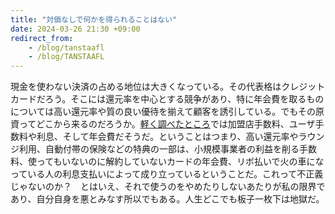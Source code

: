 ```yaml
---
title: "対価なしで何かを得られることはない"
date: 2024-03-26 21:30 +09:00
redirect_from:
    - /blog/tanstaafl
    - /blog/TANSTAAFL
---
```


現金を使わない決済の占める地位は大きくなっている。その代表格はクレジットカードだろう。そこには還元率を中心とする競争があり、特に年会費を取るものについては高い還元率や質の良い優待を揃えて顧客を誘引している。でもその原資ってどこから来るのだろうか。[軽く調べたところ](https://diamond.jp/zai/articles/-/271757)では加盟店手数料、ユーザ手数料や利息、そして年会費だそうだ。ということはつまり、高い還元率やラウンジ利用、自動付帯の保険などの特典の一部は、小規模事業者の利益を削る手数料、使ってもいないのに解約していないカードの年会費、リボ払いで火の車になっている人の利息支払いによって成り立っているということだ。これって不正義じゃないのか？　とはいえ、それで使うのをやめたりしないあたりが私の限界であり、自分自身を悪とみなす所以でもある。人生どこでも板子一枚下は地獄だ。
